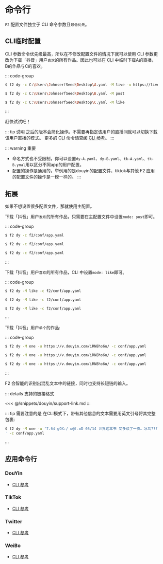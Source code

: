 # 命令行

`F2` 配置文件独立于 CLI 命令参数且`最低优先`。

## CLI临时配置

CLI 参数命令优先级最高，所以在不修改配置文件的情况下就可以使用 CLI 参数更改为下载「抖音」用户`喜欢`的所有作品。因此也可以在 CLI 中临时下载A的直播，B的作品与C的喜欢。

::: code-group

```bash [用户A]
$ f2 dy -c C:\Users\JohnserfSeed\Desktop\A.yaml -M live -u https://live.douyin.com/xxxxxxxxx
```

```bash [用户B]
$ f2 dy -c C:\Users\JohnserfSeed\Desktop\B.yaml -M post
```

```bash [用户C]
$ f2 dy -c C:\Users\JohnserfSeed\Desktop\C.yaml -M like
```
:::

赶快试试吧！

::: tip 说明
之后的版本会简化操作。不需要再指定该用户的直播间就可以切换下载该用户直播的模式。
更多的 CLI 命令请查阅 [CLI 参考](/cli)。
:::

::: warning 重要
- 命名方式也不受限制，你可以设置`dy-A.yaml`、`dy-B.yaml`、`tk-A.yaml`、`tk-B.ymal`用以区分不同app的用户配置。
- 配置的操作是通用的，举例用的是douyin的配置文件，tiktok与其他 F2 应用的配置文件的操作是一模一样的。
:::


## 拓展

如果不想设置很多配置文件，那就使用主配置。

下载「抖音」用户`发布`的所有作品，只需要在主配置文件中设置`mode: post`即可。

::: code-group

```sh [Windows]
$ f2 dy -c f2/conf/app.yaml
```

```sh [Linux]
$ f2 dy -c f2/conf/app.yaml
```

```sh [MacOS]
$ f2 dy -c f2/conf/app.yaml
```
:::

下载「抖音」用户`喜欢`的所有作品，CLI 中设置`mode: like`即可。

::: code-group

```sh [Windows]
$ f2 dy -M like -c f2/conf/app.yaml
```

```sh [Linux]
$ f2 dy -M like -c f2/conf/app.yaml
```

```sh [MacOS]
$ f2 dy -M like -c f2/conf/app.yaml
```
:::

下载「抖音」用户`单个`的作品:

::: code-group

```sh [Windows]
$ f2 dy -M one -u https://v.douyin.com/iRNBho6u/ -c conf/app.yaml
```

```sh [Linux]
$ f2 dy -M one -u https://v.douyin.com/iRNBho6u/ -c conf/app.yaml
```

```sh [MacOS]
$ f2 dy -M one -u https://v.douyin.com/iRNBho6u/ -c conf/app.yaml
```
:::

F2 会智能的识别出混乱文本中的链接，同时也支持长短链的输入。

::: details 支持的链接格式

<<< @/snippets/douyin/support-link.md
:::

::: tip 需要注意的是
在CLI模式下，带有其他信息的文本需要用英文引号将其完整包裹:

```sh [Windows]
$ f2 dy -M one -u '7.64 gOX:/ w@f.oD 05/14 世界这本书 又多读了一页。冰岛????旅行记# 冰岛  https://v.douyin.com/iR2syBRn/ 复制此链接，打开Dou音搜索，直接观看视！
' -c conf/app.yaml
```
:::

## 应用命令行

### DouYin

- [CLI 参考](/guide/apps/douyin/cli)

### TikTok

- [CLI 参考](/guide/apps/tiktok/cli)

### Twitter

- [CLI 参考](/guide/apps/twitter/cli)

### WeiBo

- [CLI 参考](/guide/apps/weibo/cli)